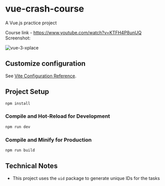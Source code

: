 # vue-crash-course

A Vue.js practice project

Course link - https://www.youtube.com/watch?v=KTFH4P8unUQ Screenshot:

![vue-3-xplace](https://github.com/nimroddanielmaayan/vue-3-crash-course/assets/30357578/71e84de8-d8f8-4ca1-bb75-5c193542c407)

## Customize configuration

See [Vite Configuration Reference](https://vitejs.dev/config/).

## Project Setup

```sh
npm install
```

### Compile and Hot-Reload for Development

```sh
npm run dev
```

### Compile and Minify for Production

```sh
npm run build
```

## Technical Notes

- This project uses the `uid` package to generate unique IDs for the tasks
